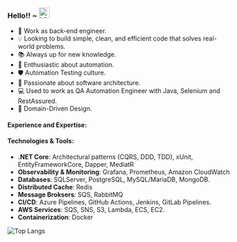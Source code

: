 ### Hello!! ~ <img src="https://user-images.githubusercontent.com/1303154/88677602-1635ba80-d120-11ea-84d8-d263ba5fc3c0.gif" width="24px" alt="hi">



* 💼   Work as back-end engineer.
* 💡   Looking to build simple, clean, and efficient code that solves real-world problems.
* 📚   Always up for new knowledge.
* 🤖   Enthusiastic about automation.
* 🛡️   Automation Testing culture.
* 🌱   Passionate about software architecture.
* 💻   Used to work as QA Automation Engineer with Java, Selenium and RestAssured.
* 📐   Domain-Driven Design.

#### Experience and Expertise:

#### Technologies & Tools:

- **.NET Core**: Architectural patterns (CQRS, DDD, TDD), xUnit, EntityFrameworkCore, Dapper, MediatR
- **Observability & Monitoring**: Grafana, Prometheus, Amazon CloudWatch
- **Databases**: SQLServer, PostgreSQL, MySQL/MariaDB, MongoDB.
- **Distributed Cache**: Redis
- **Message Broksers**: SQS, RabbitMQ
- **CI/CD**: Azure Pipelines, GitHub Actions, Jenkins, GitLab Pipelines.
- **AWS  Services**: SQS, SNS, S3, Lambda, ECS, EC2.
- **Containerization**: Docker


![Top Langs](https://github-readme-stats.vercel.app/api/top-langs/?username=pedronvasconcelos&layout=compact&hide=css,html)



